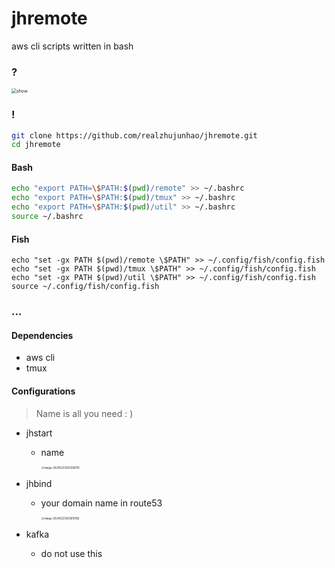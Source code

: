 # jhremote
aws cli scripts written in bash



### ?

<img src="https://mdimage.s3.amazonaws.com/20240223_002209_show.gif" alt="show" style="zoom:50%;" />

### !

```bash
git clone https://github.com/realzhujunhao/jhremote.git
cd jhremote
```

#### Bash

```bash
echo "export PATH=\$PATH:$(pwd)/remote" >> ~/.bashrc
echo "export PATH=\$PATH:$(pwd)/tmux" >> ~/.bashrc
echo "export PATH=\$PATH:$(pwd)/util" >> ~/.bashrc
source ~/.bashrc
```

#### Fish

```shell
echo "set -gx PATH $(pwd)/remote \$PATH" >> ~/.config/fish/config.fish
echo "set -gx PATH $(pwd)/tmux \$PATH" >> ~/.config/fish/config.fish
echo "set -gx PATH $(pwd)/util \$PATH" >> ~/.config/fish/config.fish
source ~/.config/fish/config.fish
```

### ...

#### Dependencies

- aws cli
- tmux

#### Configurations

> Name is all you need : )

- jhstart

  - name

    <img src="https://mdimage.s3.amazonaws.com/20240223_003306_image-20240223003306110.png" alt="image-20240223003306110" style="zoom:30%;" />

- jhbind

  - your domain name in route53

    <img src="https://mdimage.s3.amazonaws.com/20240223_003610_image-20240223003610182.png" alt="image-20240223003610182" style="zoom:30%;" />

- kafka

  - do not use this
